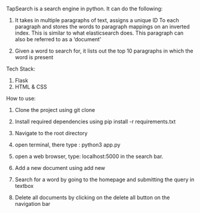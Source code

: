 TapSearch is a search engine in python. It can do the following:
   
1.  It takes in multiple paragraphs of text, assigns a unique ID To each paragraph and stores the words to paragraph mappings on an inverted index. This is similar to what elasticsearch does. This paragraph can also be referred to as a ‘document’

2.  Given a word to search for, it lists out the top 10 paragraphs in which the word is present
  
Tech Stack:
1. Flask
2. HTML & CSS

How to use:

1. Clone the project using git clone 

2. Install required dependencies using pip install -r requirements.txt

3. Navigate to the root directory

4. open terminal, there type : python3 app.py

5. open a web browser, type: localhost:5000 in the search bar.

6. Add a new document using add new 

7. Search for a word by going to the homepage and submitting the query in textbox

8. Delete all documents by clicking on the delete all button on the navigation bar
